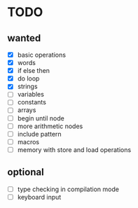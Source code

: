 # TODO

## wanted

- [x] basic operations
- [x] words
- [x] if else then
- [x] do loop
- [x] strings
- [ ] variables
- [ ] constants
- [ ] arrays
- [ ] begin until node
- [ ] more arithmetic nodes
- [ ] include pattern
- [ ] macros
- [ ] memory with store and load operations

## optional

- [ ] type checking in compilation mode
- [ ] keyboard input

